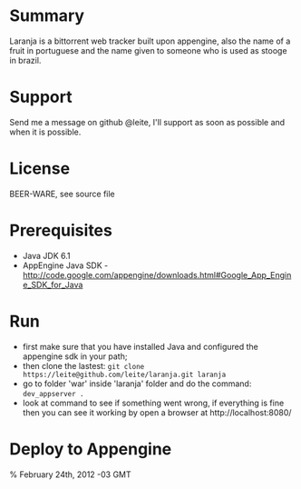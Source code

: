 # Summary

Laranja is a bittorrent web tracker built upon appengine, also the name of a fruit in portuguese and the name given to someone who is used as stooge in brazil.

# Support

Send me a message on github @leite, I'll support as soon as possible and when it is possible.

# License

BEER-WARE, see source file

# Prerequisites

+ Java JDK 6.1
+ AppEngine Java SDK - http://code.google.com/appengine/downloads.html#Google_App_Engine_SDK_for_Java

# Run

+ first make sure that you have installed Java and configured the appengine sdk in your path;
+ then clone the lastest: ```git clone https://leite@github.com/leite/laranja.git laranja```
+ go to folder 'war' inside 'laranja' folder and do the command: ```dev_appserver . ```
+ look at command to see if something went wrong, if everything is fine then you can see it working by open a browser at http://localhost:8080/
	
# Deploy to Appengine


% February 24th, 2012 -03 GMT
